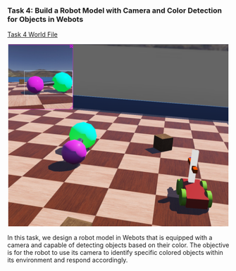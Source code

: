 ### Task 4: Build a Robot Model with Camera and Color Detection for Objects in Webots

[Task 4 World File](./worlds/lab4.wbt)  

<p align="center">
    <img src="./Task%204.png" alt="Task 4" width="500">
</p>

In this task, we design a robot model in Webots that is equipped with a camera and capable of detecting objects based on their color. The objective is for the robot to use its camera to identify specific colored objects within its environment and respond accordingly.
